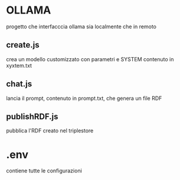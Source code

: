 # OLLAMA

progetto che interfacccia ollama sia localmente che in remoto

## create.js

crea un modello customizzato con parametri e SYSTEM contenuto in xyxtem.txt

## chat.js

lancia il prompt, contenuto in prompt.txt, che genera un file RDF

## publishRDF.js

pubblica l'RDF creato nel triplestore 

# .env

contiene tutte le configurazioni